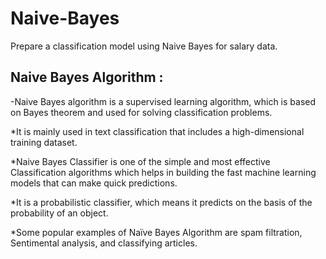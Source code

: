 # Naive-Bayes
Prepare a classification model using Naive Bayes for salary data.

## **Naive Bayes Algorithm :**

-Naive Bayes algorithm is a supervised learning algorithm, which is based on Bayes theorem and used for solving classification problems.

*It is mainly used in text classification that includes a high-dimensional training dataset.

*Naive Bayes Classifier is one of the simple and most effective Classification algorithms which helps in building the fast machine learning models that can make quick predictions.

*It is a probabilistic classifier, which means it predicts on the basis of the probability of an object.

*Some popular examples of Naïve Bayes Algorithm are spam filtration, Sentimental analysis, and classifying articles.
